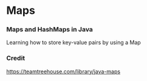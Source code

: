 # Maps

### Maps and HashMaps in Java

Learning how to store key-value pairs by using a Map

### Credit
https://teamtreehouse.com/library/java-maps
